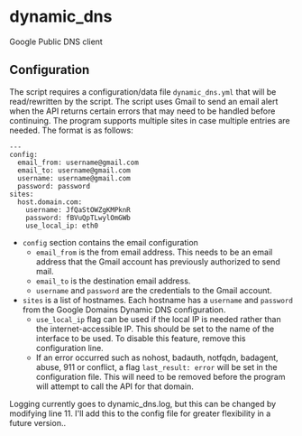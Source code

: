 # dynamic_dns
Google Public DNS client

## Configuration

The script requires a configuration/data file `dynamic_dns.yml` that will be read/rewritten by the script. The script uses Gmail to send an email alert when the API returns certain errors that may need to be handled before continuing. The program supports multiple sites in case multiple entries are needed. The format is as follows:

    ---
    config:
      email_from: username@gmail.com
      email_to: username@gmail.com
      username: username@gmail.com
      password: password
    sites:
      host.domain.com:
        username: JfQaStOWZgKMPknR
        password: fBVuQpTLwylOmGWb
        use_local_ip: eth0

* `config` section contains the email configuration
  * `email_from` is the from email address. This needs to be an email address that the Gmail account has previously authorized to send mail. 
  * `email_to` is the destination email address.
  * `username` and `password` are the credentials to the Gmail account.
* `sites` is a list of hostnames. Each hostname has a `username` and `password` from the Google Domains Dynamic DNS configuration. 
  * `use_local_ip` flag can be used if the local IP is needed rather than the internet-accessible IP. This should be set to the name of the interface to be used. To disable this feature, remove this configuration line.
  * If an error occurred such as nohost, badauth, notfqdn, badagent, abuse, 911 or conflict, a flag `last_result: error` will be set in the configuration file. This will need to be removed before the program will attempt to call the API for that domain.

Logging currently goes to dynamic_dns.log, but this can be changed by modifying line 11. I'll add this to the config file for greater flexibility in a future version..
